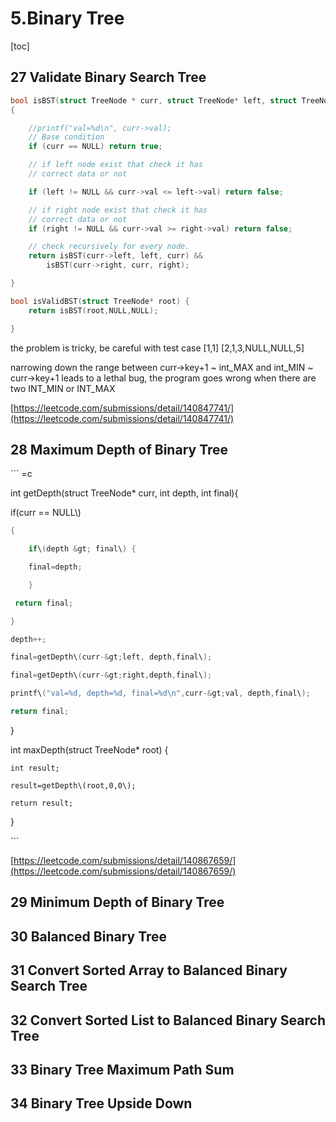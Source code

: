 # 5.Binary Tree

\[toc\]

## 27 Validate Binary Search Tree

```c
bool isBST(struct TreeNode * curr, struct TreeNode* left, struct TreeNode* right)
{

    //printf("val=%d\n", curr->val);
    // Base condition
    if (curr == NULL) return true;

    // if left node exist that check it has
    // correct data or not

    if (left != NULL && curr->val <= left->val) return false;

    // if right node exist that check it has
    // correct data or not
    if (right != NULL && curr->val >= right->val) return false;

    // check recursively for every node.
    return isBST(curr->left, left, curr) &&
        isBST(curr->right, curr, right);

}

bool isValidBST(struct TreeNode* root) {
    return isBST(root,NULL,NULL);

}
```

the problem is tricky, be careful with test case \[1,1\]  \[2,1,3,NULL,NULL,5\]

narrowing down the range between curr-&gt;key+1 ~ int\_MAX  and int\_MIN ~ curr-&gt;key+1 leads to a lethal bug, the program goes wrong when there are two INT\_MIN or INT\_MAX

[https://leetcode.com/submissions/detail/140847741/](https://leetcode.com/submissions/detail/140847741/)

## 28 Maximum Depth of Binary Tree

\`\`\` =c

int getDepth\(struct TreeNode\* curr, int depth, int final\){

if\(curr == NULL\\)

```c
{

    if\(depth &gt; final\) {

    final=depth;    

    }

 return final;

}

depth++;

final=getDepth\(curr-&gt;left, depth,final\);

final=getDepth\(curr-&gt;right,depth,final\);

printf\("val=%d, depth=%d, final=%d\n",curr-&gt;val, depth,final\);

return final;
```

}

int maxDepth\(struct TreeNode\* root\) {

```
int result;

result=getDepth\(root,0,0\);

return result;
```

}

\`\`\`

[https://leetcode.com/submissions/detail/140867659/](https://leetcode.com/submissions/detail/140867659/)

## 29 Minimum Depth of Binary Tree

## 30 Balanced Binary Tree

## 31 Convert Sorted Array to Balanced Binary Search Tree

## 32 Convert Sorted List to Balanced Binary Search Tree

## 33 Binary Tree Maximum Path Sum

## 34 Binary Tree Upside Down



